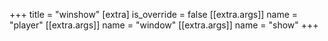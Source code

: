 +++
title = "winshow"
[extra]
is_override = false
[[extra.args]]
name = "player"
[[extra.args]]
name = "window"
[[extra.args]]
name = "show"
+++